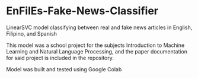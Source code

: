 # EnFilEs-Fake-News-Classifier
LinearSVC model classifying between real and fake news articles in English, Filipino, and Spanish

This model was a school project for the subjects Introduction to Machine Learning and Natural Language Processing, and the paper documentation for said project is included in the repository.

Model was built and tested using Google Colab

